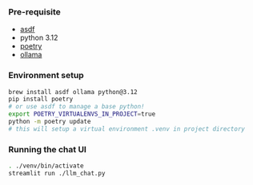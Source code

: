 ### Pre-requisite
 * [asdf](https://asdf-vm.com/)
 * python 3.12
 * [poetry](https://python-poetry.org/)
 * [ollama](https://ollama.com/)

### Environment setup
```bash
brew install asdf ollama python@3.12
pip install poetry
# or use asdf to manage a base python!
export POETRY_VIRTUALENVS_IN_PROJECT=true
python -m poetry update
# this will setup a virtual environment .venv in project directory
```

### Running the chat UI
```bash
. ./venv/bin/activate
streamlit run ./llm_chat.py
```

